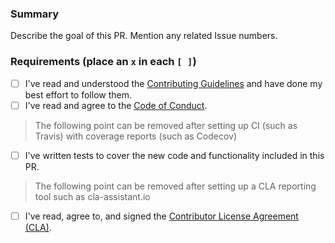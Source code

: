 ###  Summary

Describe the goal of this PR. Mention any related Issue numbers.

### Requirements (place an `x` in each `[ ]`)

* [ ] I've read and understood the [Contributing Guidelines](https:/github.com/slackhq/htmlsanitizer-hack/blob/main/.github/contributing.md) and have done my best effort to follow them.
* [ ] I've read and agree to the [Code of Conduct](https:/slackhq.github.io/code-of-conduct).

> The following point can be removed after setting up CI (such as Travis) with coverage reports (such as Codecov)

* [ ] I've written tests to cover the new code and functionality included in this PR.

> The following point can be removed after setting up a CLA reporting tool such as cla-assistant.io

* [ ] I've read, agree to, and signed the [Contributor License Agreement (CLA)](https:/cla-assistant.io/slackhq/htmlsanitizer-hack).
